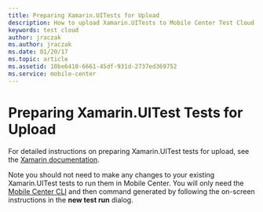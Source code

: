 ```yaml
---
title: Preparing Xamarin.UITests for Upload
description: How to upload Xamarin.UITests to Mobile Center Test Cloud
keywords: test cloud
author: jraczak
ms.author: jraczak
ms.date: 01/20/17
ms.topic: article
ms.assetid: 10be6410-6661-45df-931d-2737ed369752
ms.service: mobile-center
---
```


# Preparing Xamarin.UITest Tests for Upload

For detailed instructions on preparing Xamarin.UITest tests for upload,
see the [Xamarin documentation](https://developer.xamarin.com/guides/testcloud/uitest/).

Note you should not need to make any changes to your existing Xamarin.UITest tests to run them in Mobile Center.
You will only need the [Mobile Center CLI](/cli/index.md) and then command generated by
following the on-screen instructions in the **new test run** dialog.
